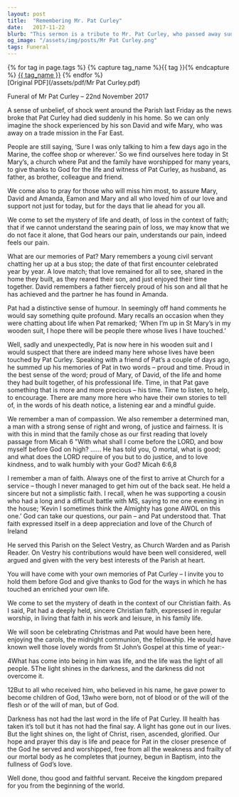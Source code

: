 ```yaml
---
layout: post
title:  "Remembering Mr. Pat Curley"
date:   2017-11-22
blurb: "This sermon is a tribute to Mr. Pat Curley, who passed away suddenly. It reflects on his life, his faith, and the impact he had on those around him. The sermon also offers comfort and support to those mourning his loss, reminding them of the enduring presence of God in times of sorrow."
og_image: "/assets/img/posts/Mr Pat Curley.png"
tags: Funeral
---    
```

<div class="tag-pills">
  {% for tag in page.tags %}
    {% capture tag_name %}{{ tag }}{% endcapture %}
    <a href="{{ site.baseurl }}/tag/{{ tag_name | slugify }}" class="tag-pill">{{ tag_name }}</a>
  {% endfor %}
</div>
[Original PDF](/assets/pdf/Mr Pat Curley.pdf)

Funeral of Mr Pat Curley – 22nd November 2017

A sense of unbelief, of shock went around the Parish last Friday as the news broke that Pat Curley had died suddenly in his home. So we can only imagine the shock experienced by his son David and wife Mary, who was away on a trade mission in the Far East.

People are still saying, ‘Sure I was only talking to him a few days ago in the Marine, the coffee shop or wherever.’ So we find ourselves here today in St Mary’s, a church where Pat and the family have worshipped for many years, to give thanks to God for the life and witness of Pat Curley, as husband, as father, as brother, colleague and friend.

We come also to pray for those who will miss him most, to assure Mary, David and Amanda, Eamon and Mary and all who loved him of our love and support not just for today, but for the days that lie ahead for you all.

We come to set the mystery of life and death, of loss in the context of faith; that if we cannot understand the searing pain of loss, we may know that we do not face it alone, that God hears our pain, understands our pain, indeed feels our pain.

What are our memories of Pat? Mary remembers a young civil servant chatting her up at a bus stop; the date of that first encounter celebrated year by year. A love match; that love remained for all to see, shared in the home they built, as they reared their son, and just enjoyed their time together. David remembers a father fiercely proud of his son and all that he has achieved and the partner he has found in Amanda.

Pat had a distinctive sense of humour. In seemingly off hand comments he would say something quite profound. Mary recalls an occasion when they were chatting about life when Pat remarked; ‘When I’m up in St Mary’s in my wooden suit, I hope there will be people there whose lives I have touched.’

Well, sadly and unexpectedly, Pat is now here in his wooden suit and I would suspect that there are indeed many here whose lives have been touched by Pat Curley. Speaking with a friend of Pat’s a couple of days ago, he summed up his memories of Pat in two words – proud and time. Proud in the best sense of the word; proud of Mary, of David, of the life and home they had built together, of his professional life. Time, in that Pat gave something that is more and more precious – his time. Time to listen, to help, to encourage. There are many more here who have their own stories to tell of, in the words of his death notice, a listening ear and a mindful guide.

We remember a man of compassion. We also remember a determined man, a man with a strong sense of right and wrong, of justice and fairness. It is with this in mind that the family chose as our first reading that lovely passage from Micah 6 "With what shall I come before the LORD, and bow myself before God on high? …… He has told you, O mortal, what is good; and what does the LORD require of you but to do justice, and to love kindness, and to walk humbly with your God? Micah 6:6,8

I remember a man of faith. Always one of the first to arrive at Church for a service – though I never managed to get him out of the back seat. He held a sincere but not a simplistic faith. I recall, when he was supporting a cousin who had a long and a difficult battle with MS, saying to me one evening in the house; ‘Kevin I sometimes think the Almighty has gone AWOL on this one.’ God can take our questions, our pain – and Pat understood that. That faith expressed itself in a deep appreciation and love of the Church of Ireland

He served this Parish on the Select Vestry, as Church Warden and as Parish Reader. On Vestry his contributions would have been well considered, well argued and given with the very best interests of the Parish at heart.

You will have come with your own memories of Pat Curley – I invite you to hold them before God and give thanks to God for the ways in which he has touched an enriched your own life.

We come to set the mystery of death in the context of our Christian faith. As I said, Pat had a deeply held, sincere Christian faith, expressed in regular worship, in living that faith in his work and leisure, in his family life.

We will soon be celebrating Christmas and Pat would have been here, enjoying the carols, the midnight communion, the fellowship. He would have known well those lovely words from St John’s Gospel at this time of year:-

4What has come into being in him was life, and the life was the light of all people. 5The light shines in the darkness, and the darkness did not overcome it.

12But to all who received him, who believed in his name, he gave power to become children of God, 13who were born, not of blood or of the will of the flesh or of the will of man, but of God.

Darkness has not had the last word in the life of Pat Curley. Ill health has taken it’s toll but it has not had the final say. A light has gone out in our lives. But the light shines on, the light of Christ, risen, ascended, glorified. Our hope and prayer this day is life and peace for Pat in the closer presence of the God he served and worshipped, free from all the weakness and frailty of our mortal body as he completes that journey, begun in Baptism, into the fullness of God’s love.

Well done, thou good and faithful servant. Receive the kingdom prepared for you from the beginning of the world.
